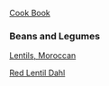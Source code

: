 [Cook Book](https://github.com/vmsmith/CookBook/blob/master/README.md)

### Beans and Legumes  

[Lentils, Moroccan](https://github.com/vmsmith/CookBook/blob/master/beans_legumes_lentils_moroccan.md)  

[Red Lentil Dahl]()  
